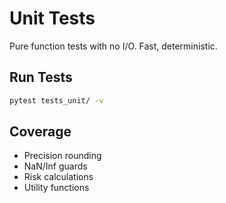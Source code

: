 # Unit Tests

Pure function tests with no I/O. Fast, deterministic.

## Run Tests
```bash
pytest tests_unit/ -v
```

## Coverage
- Precision rounding
- NaN/Inf guards  
- Risk calculations
- Utility functions

